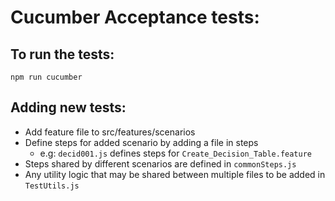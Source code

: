 # Cucumber Acceptance tests:

## To run the tests:
`npm run cucumber`

## Adding new tests:

- Add feature file to src/features/scenarios
- Define steps for added scenario by adding a file in steps 
  - e.g: `decid001.js` defines steps for `Create_Decision_Table.feature`
- Steps shared by different scenarios are defined in `commonSteps.js`
- Any utility logic that may be shared between multiple files to be added in `TestUtils.js`
